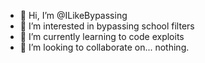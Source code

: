 - 👋 Hi, I’m @ILikeBypassing
- 👀 I’m interested in bypassing school filters
- 🌱 I’m currently learning to code exploits 
- 💞️ I’m looking to collaborate on... nothing.

<!---
ILikeBypassing/ILikeBypassing is a ✨ special ✨ repository because its `README.md` (this file) appears on your GitHub profile.
You can click the Preview link to take a look at your changes.
--->
